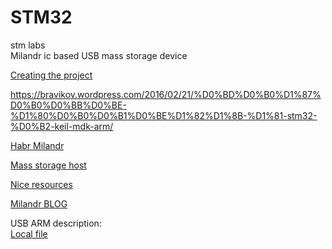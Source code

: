 # STM32
stm labs  
Milandr ic based USB mass storage device
  
  [Creating the project](https://microtechnics.ru/stm32-uchebnyj-kurs-keil-sozdanie-proekta/)
  
  https://bravikov.wordpress.com/2016/02/21/%D0%BD%D0%B0%D1%87%D0%B0%D0%BB%D0%BE-%D1%80%D0%B0%D0%B1%D0%BE%D1%82%D1%8B-%D1%81-stm32-%D0%B2-keil-mdk-arm/
  

  
  [Habr Milandr](https://habr.com/ru/post/255323/)    
    
      
  [Mass storage host](https://forum.milandr.ru/viewtopic.php?f=22&t=3579)
  
  [Nice resources](https://forum.milandr.ru/viewtopic.php?f=14&t=327)  
    
  [Milandr BLOG](http://gimmor.blogspot.com/search?q=%D0%BC%D0%B8%D0%BB%D0%B0%D0%BD%D0%B4%D1%80)  
    
  USB ARM description:  
  [Local file](https://file:///C:/Keil_v5/Arm/Packs/Keil/MDK-Middleware/7.10.0/Doc/USB/html/_u_s_b__device.html)
  
